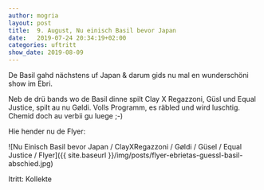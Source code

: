 ```yaml
---
author: mogria
layout: post
title:  9. August, Nu einisch Basil bevor Japan
date:   2019-07-24 20:34:19+02:00
categories: uftritt
show_date: 2019-08-09
---
```


De Basil gahd nächstens uf Japan & darum gids nu mal en wunderschöni show im Ebri.

Neb de drü bands wo de Basil dinne spilt Clay X Regazzoni, Güsl und Equal Justice, spilt au nu Gøldi. Volls Programm, es räbled und wird luschtig. Chemid doch au verbii gu luege ;-)

Hie hender nu de Flyer:

![Nu Einisch Basil bevor Japan / ClayXRegazzoni / Gøldi / Güsel / Equal Justice / Flyer]({{ site.baseurl }}/img/posts/flyer-ebrietas-guessl-basil-abschied.jpg)

Itritt: Kollekte
